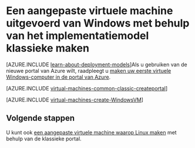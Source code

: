<properties
    pageTitle="Maken van een aangepaste virtuele Windows-computer | Microsoft Azure"
    description="Informatie over het maken van een aangepaste virtuele Windows-computer van de Azure klassieke portal met behulp van het implementatiemodel klassieke."
    services="virtual-machines-windows"
    documentationCenter=""
    authors="cynthn"
    manager="timlt"
    editor="tysonn"
    tags="azure-service-management"/>

<tags
    ms.service="virtual-machines-windows"
    ms.workload="infrastructure-services"
    ms.tgt_pltfrm="vm-windows"
    ms.devlang="na"
    ms.topic="article"
    ms.date="09/27/2016"
    ms.author="cynthn"/>

# <a name="create-a-custom-virtual-machine-running-windows-using-the-classic-deployment-model"></a>Een aangepaste virtuele machine uitgevoerd van Windows met behulp van het implementatiemodel klassieke maken

[AZURE.INCLUDE [learn-about-deployment-models](../../includes/learn-about-deployment-models-classic-include.md)]Als u gebruiken van de nieuwe portal van Azure wilt, raadpleegt u [maken uw eerste virtuele Windows-computer in de portal van Azure](virtual-machines-windows-hero-tutorial.md).

[AZURE.INCLUDE [virtual-machines-common-classic-createportal](../../includes/virtual-machines-common-classic-createportal.md)]


[AZURE.INCLUDE [virtual-machines-create-WindowsVM](../../includes/virtual-machines-create-windowsvm.md)]

## <a name="next-steps"></a>Volgende stappen

U kunt ook [een aangepaste virtuele machine waarop Linux maken](virtual-machines-linux-classic-createportal.md) met behulp van de klassieke portal.